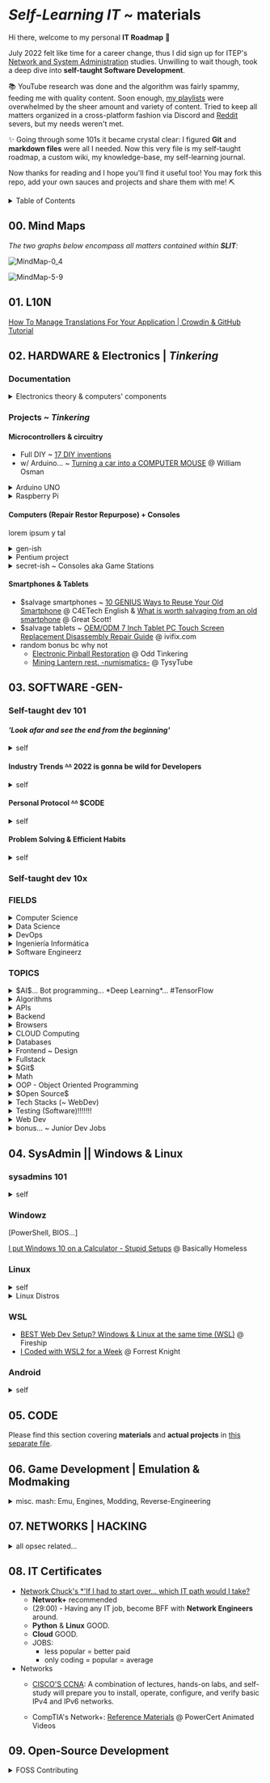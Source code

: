 <!-- [Markdown Cheat Sheet](https://www.markdownguide.org/cheat-sheet/) -->
<!-- thanks [Stack Overflow](https://stackoverflow.com/questions/11948245/markdown-to-create-pages-and-table-of-contents) -->

<!-- v0.1.0 = add Open Source big time | downgrade kotlin | reconsider Unity/C# (eg.  Karmaggän project) || zsh, fetch Discord gamedev.... -->
<!-- v0.0.1 = add mind maps -->
<!-- v0.0.0 = stemming from wikiSLIT v0.4.0 -->


# *Self-Learning IT* ~ materials


Hi there, welcome to my personal **IT Roadmap** 👋

July 2022 felt like time for a career change, thus I did sign up for ITEP's [Network and System Administration](https://www.itep.es/ciclos-formativos/distancia/tecnico-superior-administracion-sistemas-informaticos-red) studies. Unwilling to wait though, took a deep dive into **self-taught Software Development**.

📚 YouTube research was done and the algorithm was fairly spammy,  feeding me with quality content. Soon enough, [my playlists](https://www.youtube.com/channel/UC4yPJo9tFagP7ZMkMcCQNbw) were overwhelmed by the sheer amount and variety of content. Tried to keep all matters organized in a cross-platform fashion via Discord and [Reddit](https://www.reddit.com/r/selflearningIT/) severs, but my needs weren't met.

✨ Going through some 101s it became crystal clear: I figured **Git** and **markdown files** were all I needed. Now this very file is my self-taught roadmap, a custom wiki, my knowledge-base, my self-learning journal.

Now thanks for reading and I hope you'll find it useful too! You may fork this repo, add your own sauces and projects and share them with me! ⛏️

<!--
1. [~ Mind Maps](#00--mind-maps)
2. [~ L10N](#10--l10n) - Software Localization 101s
3. [~ HARDWARE](#20--hardware--tinkering) - Computer components and other electronics

    [~ TINKERING](#tinkering)- Hardware projects
    
    - [DIY Circuits, Arduino UNO, Raspberry Pi]
    - [3R Computers —Repair, Restore, Repurpose—, Pentium]
    - [Consoles aka Game Stations, Smartphones & Tablets]

4. [~ SOFTWARE -GEN-](#30--software--gen) - Understanding the industry 101

    [~ Self-taught dev 101](#self-taught-dev-101)
    - *'Look afar and see the end from the beginning'*
    - Industry trends
    - Personal Protocol (programming-oriented)
    - Problem-solving and efficient habits

    [~ FIELDS](#fields) - General field-related info
    - [Computer Science, Data Science, DevOps, Ingeniería Informática, Software Engineerz]

    [~ TOPICS](#topics) - More specific materials
    - AI ~ Machine Learning + Neural Networks (+ TensorFlow)
    - [Algorithms, APIs, Backend, Browsers, Cloud Computing, Databases, Frontend ~ Design]
    - [Fullstack, $ Git, Math, OOP, Open Source, Tech Stacks (~ Web Dev), Testing]
    - WebDev


5. [~ SysAdmin || OSs](#40--sysadmin--windows--linux) - ***Core content***

    * WINDOWS
    * ANDROID (ROOT & +more)
    * [LINUX](#43--linux)
        - 101s
        - Distros
    * WSL - Windows Subsystem for Linux

6. [~ CODE](/code-050md) - Programming Languages & Project Ideas

    [~ PYTHON](/code-050md#python)
    - 101s
    - Tutorials 101
    - Tutorials 10x

    [~ BASH](/code-050md#bash) - Shell

    [~ +MORE LANGS](/code-050md#more-languages) - [C#, PowerShell, ... ]

7. [~ Game Development](#60--game-development--emulation--modmaking)

    - [Emulation, Engines, GameDev Community, GameDev Ideas, Mod-Making, Pygame limitations, Reverse Engineer (retro games)]

8. [~ NETWORKS | HACKING](#70--networks--hacking)

    - [Black Hat, BotNetz, Cryptography, CTF, Dark Web (+ Tor), Digital Forensics]
    - DIY_NAS aka 'Home Server'
    - Hacking
    - HomeLabz
    - [Malware ($python, $bash), Network Ports, Pentesting, Reverse Engineering, Routers]
    - Scambaiting
    - Virtualization
    - VPNs, VPSs

9. [~ IT Certificates](#80--it-certificates)

10. [~ OpenSource Development](#90--open-source-development)-->
<details>
<summary> Table of Contents </summary>

- [*Self-Learning IT* ~ materials](#self-learning-it--materials)
  - [00. Mind Maps](#00-mind-maps)
  - [01. L10N](#01-l10n)
  - [02. HARDWARE & Electronics | $Tinkering$](#02-hardware--electronics--tinkering)
    - [Documentation](#documentation)
    - [Projects ~ $Tinkering$](#projects--tinkering)
      - [Microcontrollers & circuitry](#microcontrollers--circuitry)
      - [Computers (Repair Restor Repurpose) + Consoles](#computers-repair-restor-repurpose--consoles)
      - [Smartphones & Tablets](#smartphones--tablets)
  - [03. SOFTWARE -GEN-](#03-software--gen-)
    - [Self-taught dev 101](#self-taught-dev-101)
      - [*'Look afar and see the end from the beginning'*](#look-afar-and-see-the-end-from-the-beginning)
      - [Industry Trends ~~^^~~ 2022 is gonna be wild for Developers](#industry-trends--2022-is-gonna-be-wild-for-developers)
      - [Personal Protocol ~~^^~~ $CODE](#personal-protocol--code)
      - [Problem Solving & Efficient Habits](#problem-solving--efficient-habits)
    - [Self-taught dev 10x](#self-taught-dev-10x)
    - [FIELDS](#fields)
    - [TOPICS](#topics)
  - [04. SysAdmin || Windows & Linux](#04-sysadmin--windows--linux)
    - [sysadmins 101](#sysadmins-101)
    - [Windowz](#windowz)
    - [Linux](#linux)
  - [05. CODE](#05-code)
  - [06. Game Development | Emulation & Modmaking](#06-game-development--emulation--modmaking)
  - [07. NETWORKS | HACKING](#07-networks--hacking)
  - [08. IT Certificates](#08-it-certificates)
  - [09. Open-Source Development](#09-open-source-development)

</details>

## 00. Mind Maps

*The two graphs below encompass all matters contained within **SLIT**:*

![MindMap-0_4](/images/slit_img-MM1.PNG)

![MindMap-5-9](/images/slit_img-MM2.PNG)

<!-- interactive link -->


## 01. L10N 

[How To Manage Translations For Your Application | Crowdin & GitHub Tutorial](https://youtu.be/8baL6VWnnZg)
<!--
- [ ] blog_chaval
- [ ] [25 VSCode Tips](https://youtu.be/ifTF3ags0XI) @ Fireship
- [ ] South_Park
- [ ] Tomba
- [ ] [How Sekiro sets itself apart](https://youtu.be/jASlIZSpnJ4) @ Zullie the Witch
-->

## 02. HARDWARE & Electronics | $Tinkering$

### Documentation


<details>
<summary> Electronics theory & computers' components</summary>
<!-- Electronic Engineering ~ [Electronic Engineers 2022](https://youtu.be/CGD8qeizblc) -->

<details>
<summary> Electricity & Electronics 101 </summary>

- [How Electricity works](https://youtu.be/mc979OhitAg) @ EngineeringMindset
- [Basic Electricity - What is an amp?](https://youtu.be/8gvJzrjwjds) @ Afrotechmods
- [How to Use a Breadboard](https://youtu.be/6WReFkfrUIk)
- [Electronic components](https://youtu.be/6Maq5IyHSuc) @ bigclivedotcom

</details>

<details>
<summary> Computers & Components </summary>

- Computers
  - [From Transistors to Tetris P.1](https://youtu.be/6caLyckwo7U)
  - [How are Microchips made?](https://youtu.be/bor0qLifjz4) <!-- | Linus in Israel-->
- CPUs
  - [How CPUs read machine code](https://youtu.be/yl8vPW5hydQ)
  - [CPU Clock Speed Explained](https://youtu.be/3PcO10iAXTk) @ Max's Tech
- Graphics -all
  - Custom video card ~ [Building a DIY video card](https://youtu.be/l7rce6IQDWs) @ Ben Eater
  - JPEG ~ [How are Images Compressed? JPEG In Depth](https://youtu.be/Kv1Hiv3ox8I) @ Branch Education
- HDMI
  - [HDMI vs MHL](https://lifewire.com/mhl-in-home-theater-1846852)
- Motherboards
  - [Motherboards Explained](https://youtu.be/b2pd3Y6aBag) @ PowerCert Animated Videos
- Power Supply
  - ... ~ [Probably the most used component nobody knows of! TL431 Guide!](https://youtu.be/isutYMU2HHU) @ Great Scott!
  - Alt Power Supplies ~ [Free Energy Devices Build and Science](https://youtu.be/15V0gUXUPko) @ ElectroBOOM
- SSDs
  - SSDs | Smartphones (?!) ~ [How do SSDs/Smartphones work?](https://youtu.be/5Mh3o886qpg) @ Branch Education
- (bonus) ~ Bluetooth
  - [How does Bluetooth Work?](https://youtu.be/1I1vxu5qIUM) @ Branch Education


</details>


</details>

### Projects ~ $Tinkering$
<!-- arranged as per relevant mindmap -->

#### Microcontrollers & circuitry

  - Full DIY ~ [17 DIY inventions](https://youtu.be/twKkQaORKS4)
  - w/ Arduino... ~ [Turning a car into a COMPUTER MOUSE](https://youtu.be/M2xqMZ6b85w) @ William Osman

<details>
<summary> Arduino UNO </summary>

Lorem ipsum y tal

  - [Arduino vs Pico - Which is the Best Microcontroller For You?](https://youtu.be/dOa3570JM2M) @ Gary Explains
  - Starting Kits ~ [5 best kits 2022](https://youtu.be/huKV8hdhsiY)
  - 101s ~ [What is Arduino UNO](https://youtu.be/_ItSHuIJAJ8)
  - Guide 00 ~ [learn Arduino in 15 minutes](https://youtu.be/nL34zDTPkcs)
  - Course 00 ~ [fCCs course -4h-](https://youtu.be/zJ-LqeX_fLU)
  - Projects 00 ~[15 Great Arduino Projects for beginners](https://youtu.be/Ox-9eOc3bQU) @ Maker Tutor
  - Projects 01 ~ [Arduino based Guitar Tuner](https://youtu.be/tjKySKeDoCE)

</details>

<details>
<summary> Raspberry Pi </summary>

Regarding RPi4 8GB ~ [Choosing the right Raspberry Pi for you!](https://youtu.be/YAs1qdgiqPc) @ Android Authority

- RPico
  - 101s ~ [Pico Prototyping - Building a "Pico Uno"](https://youtu.be/jwIOxOzee0U) @ DroneBot Workshop
  - MicroPython 00 ~ [Raspberry Pi PICO | Starting with MicroPython + Examples](https://youtu.be/zlKJ5hvfs6s) @ Electronoobs
  - Bad USB ~ [Bad USBs are SCARY!! (build one with a Raspberry Pi Pico for $8)](https://youtu.be/e_f9p-_JWZw) @ Network Chuck

</details>


#### Computers (Repair Restor Repurpose) + Consoles
<!-- $SALVAGE -->

lorem ipsum y tal

<details>
<summary> gen-ish </summary>

**GL76** ~ [MSI-GL76 Dissassembly](https://youtu.be/DF4HVW6Y_Fk)

- Laptops -gen-
    - Clean ~ [How to Clean a Laptop](https://youtu.be/bypESzEtZr4)
    - Motherboard ~ [Laptop Motherboard -Diagnose,Repair-](https://youtu.be/GCLflqmne6k)
    - Fix ~ [FREE BROKEN Laptop - But Can I Fix It? Acer Nitro 5 No Power](https://youtu.be/C4S6QL4keOQ) @ Tronics Fix
    - Repurpose ~ [Repurpose your old dead Laptop](https://youtu.be/WLP_L7Mgz6M)

- HDDs ~ [Fix your Hard Drive](https://youtu.be/zAMjdrUf9V4)

</details>

<details>
<summary> Pentium project </summary>

- Dusting off
    - [Restoring old Windows XP](https://youtu.be/1p5RUI9hIF8) @ Psivewri
    - Clean Pentium_3 ~ [This Pentium III hasn't been cleaned in 15 years](https://youtu.be/UyVHrxYZJJI) @ Phils Computer Lab
    - Restore Pentium_3 ~ [Pentium III Restoration](https://youtu.be/eSYOH_AfgEY)
- Upgrading Pentium_4 to Windows_10 ~ [Usuing Pentium 4 in 2020 with Windows 10](https://youtu.be/sSZNLAIL65M) @ Phils Computer Lab
- $salvage ~ [This PC Wasn't Worth Saving | Pentium 4 Build](https://youtu.be/sjfe9cQky5g) @ Tech Made Easy && [Build Retro PC from New Old Parts](https://youtu.be/xKChxv9jw74)
- BIOS in Pentium 4 ~ [Computer BIOS in Pentium4 MOBO](https://youtu.be/TuG2rsrI_tc)

</details>

<details>
<summary> secret-ish ~ Consoles aka Game Stations </summary>

- Game Boy ~ [Gameboy Restored & Upgraded](https://youtu.be/lMyb0erNuCE) @ Odd Tinkering
- PS1 ~ [PS1 Restoration & Upgrade](https://youtu.be/eMUpTVMqueY) @ Odd Tinkering
- Universal Wii Remote ~ [Wii Remote Working on PS5 (How-to)](https://youtu.be/BjgCvOfQek8) @ Basically Homeless

</details>

#### Smartphones & Tablets

- $salvage smartphones ~ [10 GENIUS Ways to Reuse Your Old Smartphone](https://youtu.be/k2_qM7NF_Vg) @ C4ETech English & [What is worth salvaging from an old smartphone](https://youtu.be/dYnplx_DVHs) @ Great Scott!
- $salvage tablets ~ [OEM/ODM 7 Inch Tablet PC Touch Screen Replacement Disassembly Repair Guide](https://youtu.be/LeaulreONq0) @ ivifix.com
- random bonus bc why not
  - [Electronic Pinball Restoration](https://youtu.be/jh9dNaRqEpg) @ Odd Tinkering
  - [Mining Lantern rest. -numismatics-](https://youtu.be/hqc0pQ7DV4I) @ TysyTube


## 03. SOFTWARE -GEN-

### Self-taught dev 101

#### *'Look afar and see the end from the beginning'*

<details>
<summary> self </summary>

* ##### ~~[4 Steps to Become a Developer {Shorts}](https://youtu.be/nvlizC6koSc)~~ @ Fireship
    - Learn [HTML, CSS, JavaScript, React, Node]
    - Build something meaningful [1st Idea, 2nd Fail, 3rd Study, 4th Repeat]

* ##### ~~[Fastest way to Learn Coding and actually get a job](https://youtu.be/79pKwdiqcwI)~~ (First thing I actually did)
    - Learn **Python** for WebDev, DataSci, Automation...
    - Do [learnpython.org](https://learnpython.org), Download **VS Code** & Complete [12 Beginner Python Projects](https://youtu.be/8ext9G7xspg)] @ Kylieyying  (@ fCC)
    - Prepare Portfolio & Interviews
    - **Complete [Intro to Data Structures and Algorithms](https://www.udacity.com/course/data-structures-and-algorithms-in-python--ud513) & [LeetCode](https://leetcode.com/) ~~^^~~ (!!!)**
    <!-- (!!!) = STILL TO DO -->

* ##### ~~[1 - Self Taught Programmers... Listen Up](https://youtu.be/FrFY6Y1MJBQ) & [2 - Zero to Full-Time Programmer in 5 Steps](https://youtu.be/s9iPo9YMU70)~~ @ Keny Gunderman's
    * 1 || Self-taught ain’t easy, maybe more than 6 months | Don’t overthink, just code and learn to adapt | Networking: Discord, LinkedIn, events... REFERENCES! | Dive in to the deep end | Reconsider your choices
    * 2 || Language: **JavaScript (Fullstack & Mobile) [Frameworks: React, Vue, Angular, Node** | Learn variables, functions, conditions, loops, classes, objects | Visit *freeCodeCamp, Codeacademy Udemy...* | Imitate | Innovate, build a Portfolio and market yourself

* ##### ~~[Career Paths for Software Engineers & How to Navigate It](https://youtu.be/oGy_uK6FrgE)~~ @ TechLead
    - *Backend* [Python, PHP **+** node.js **+** Java, C]
    - (*^1) *Frontend* [JavaScript, CSS, HTML **+** frameworks [Angular, React, Vue.js] ]
    - ***Fullstack*** [ [RubyOnRails, Django, Golang] **+** SQL **+** Linux]
    - ***Mobile*** (Android [Kotlin, Java])
    - *Game/Graphics* [C++, physics, shaders, GPUs… VR+AR]
    - *Data* (see 08:56 - 09:20)
    - *Machine Learning* (math)
    - *Cybersecurity* (null)
    - (*^2) ***DevOps*** [Linux, Perl, scripting, bash, Unix commands]
    - *QA* (test automation software – Test Suites)
    - (*^1) **Frontend** = *API*s hookups & Rendering [UX, buttons, UI, color, fonts, graphics, positioning, layout]
    - (*^2) **DevOps** = site reliability

</details>

#### Industry Trends ~~^^~~ 2022 is gonna be wild for Developers

<details>
<summary> self </summary>

[Developer Trends in 2022](https://youtu.be/LOpFYMPXqE4) @ Fireship

- *Web 3* = decentralized internet if smart contracts | crypto
    - No more passwords but blockchain wallet addresses **(browser plugin like metamask)** | d-app = code in the blockchain as smart-contract (data ownership) | tech is in early stages, as an industry it’s not worth the trouble, although if successful and mainstream, then AYE!
    - ***to-do*** ~~^^~~ 'Entirely decentralized news network, where journalists could upload video, articles and other reporting, and be compensated based on its reach *(basically a good Twitter)*. It would incentivize good journalism and eliminate the possibility of a top-down propaganda machine. Journalists win, consumers win, and the establishment gets f*.

- *Metaverse* = hyper-real alternative world
    - internet-based platform with multiple access points [phone, VR, AR]
    - users require one single profile to interact with [businesses, apps, other users…] in a virtual environment
    - dangerous tho, as it may enhance [addiction, isolation]
    - **tools [unity, unreal engine, blender]** ~~^^~~ (!!!)
    - ***to-do*** ~~^^~~ sorta *Squarespace* or *Shopify* for the **Multiverse** (ie. a platform for businesses)


    ![Metaverse Market Map](/images/slit_img-metaverse_market_map.png)

- *AI* = all over the place (see *GitHub copilot* affecting devs directly)

- *Databases* = (...) ~~^^~~

- *JavaScript* = (...) ~~^^~~

- *Other trends* = (...) ~~^^~~

- *Conclusion* = (...) ~~^^~~

</details>

#### Personal Protocol ~~^^~~ $CODE

<details>
<summary> self </summary>

* ##### ~~Comment_IQ, Documentation & Portfolio ~~^^~~ [If You're Learning to Code STOP Taking Notes](https://youtu.be/VCWzQpUwsaw)~~ @ Dorian Develops

    - ~~^^~~ Prepare **CompTIA certificates**
    - *memorizing != retaining:* for first_tutorials don’t bother with notes |
    work through curriculum for 1-2 months building projects from scratch
    - **Commenting code:** everything relevant if not obvious | overkill = all variables, even single-lines | slowly develop Comment_IQ | **later, comment = all I write and copypaste from online rss** so I understand and explain the process
    - ~~^^~~ **Documentation:** always start with a README file | **learn markdown & WYSIWYG** | **explain project (technologies, codebase, purpose) | *Documentation = notes* |overkill = ['Getting started' section, Examples of code snippets, Demos of what library/app does] | learn from my tools’ Documentation [structure, content, ...]
    - *Conclusion:*
        - explain [code-blocks do, application does]
        - do what real world 'good software development teams' do
        - figure out what is worth holding on to and what isn’t
        - **memorize = muscle memory**
        - **my output to the world ==** notes for GitHub *(clean clear code, solid Docm.)*
        - remember employers like solid portfolio w/ all explained

<!-- key skill to level-up: Debugging -->

* ##### ~~Analytical, creative & diffuse approach ~~^^~~ [Be a Better Programming by Mastering Debugging](https://youtu.be/DQEVZ5efnO0)~~ @ Andy Sterkowitz

    - **Key insights:**
        - **Computer Logic Understanding:** how to write instructions (code) for Computers to run Operations and return Output
        - **Programming** = bugs, errors (misspells, wrong references)... Avoid such by *commiting constantly*
        - **Debugging** is the assessment process of finding the cause for bugs in the code.
        - **Good debugger:** reads lots of code analytically, abstract thinker, 'code-doctor'

    - **Main points:**
        - **Mindset change**: if smth broken: from DOER to DOCTOR, be curious and inquisitive, slow-down and don't overlook
        - **Read error messages**: detailed info (where issue, what is it), copypaste online
        - **Use debugging tools**: aka surgery; breakpoints ~~^^~~ (!!!)
        - **General:**
            - Double check logic aka instructions
            - Assume human error: fight with clean code, tests;  question anything you may have written
            - Commit small changes: for consistant development
            - Take mental breaks: **'power-through approach' VS 'Diffuse Thinking'**

* ##### ~~Focus, deep-understanding, needfulness & growth ~~^^~~ [7 Habits of Senior Software Developers](https://youtu.be/zivngNtLiuY)~~

    - **Focus:** one thing for a long time; avoid multi-tasking and task-switching
    - ~~^^~~ **Automation:** avoid repetition (in code)
    - **Pragmatism** (biznez perspective): look at the bigger picture; avoid over-engineer and *refactoring*
    - **Teach others:** Unconscious Competence + explain in simple terms = Refine Mental Models + Communication
    - ~~^^~~ **Open-Minded:** learn new [frameworks, languages] = build preferences; seek cutting-edge
    - **Seek feedback**
    - **Follow your interest:** stay motivated, fresh and happy == dive into new things

</details>

#### Problem Solving & Efficient Habits

<details>
<summary> self </summary>

* ##### ~~Fitness, results, KISS & 'The Zone' ~~^^~~ [7 Habits of Highly Effective Programmers](https://youtu.be/W8ykZNSLDqE)~~ @ TechLead
    - **Intro:** right habits != burnout | long-term game == skills, tecniques; right career trajectory
    - **Fitness and sunshine:** because programming is physically demanding
    - **Results-oriented approach**: avoid *refactoring*; get projects done looking good
    - **KISS**: keep Code simple and consistant | *standarize* team methods | **all Code == read-write-debug easily**
    - **Getting in 'the Zone':** code and lose track of time = solid code (bc *large abstractions*) IF undistracted
    - **Sharpen yourself**: comfort zone == outdated | **key debug: adapt and diagnose**
    - **Collaboration:** share ideas | code integration in a team environment | networking
    - **Programming = solo:** lonely activity (code, documentation) in the digital world


* ##### TDD & prototyping ~~^^~~ [Problem-Solving for Developers - A Beginner's Guide](https://youtu.be/UFc-RPbq8kg) @ Fireship

    <!-- {Case study — Using GraphQL and JS to merge 600 PRs} -->
    - (*^1) **Identify** ~ Understand the problem | *Documentation* = *Problem Statement* [context, situation/issue, why do we care]
    - **Research & Refine** ~ Visit StackOverflow and assess others’ approach | Break down problem into *subproblems*
    - **Pseudocode** ~ Outline the code to-be = *focus on logic, not syntax*; comment and name things
    - ~~^^~~ **Test-Driven Development (TDD)** ~ Helps understanding code & prevents regression | *'Red Green Refactor'*
    - **Implement** ~*Hackathon approach*: Done = tests_OK + prototype_OK
    - **Reflect on prototype** ~ Improve readability, name things better, add comments, remove duplication, optimize time/space complexity of algorithms, add *caching* to reduce cloud computing costs, improve error handling...
    - **Practice and repeat** ~ Infinite problems and challenges, so develop *intuitive skills*; get feedback

    <!-- {Dev Mindset — For programming, look at a problem and visualize how a computer system can solve it} -->
    ######
    - (*^1) ~~^^~~ [**Agile approach:**](https://www.atlassian.com/agile/project-management/epics-stories-themes) stories, epics, initiatives


</details>


### Self-taught dev 10x




### FIELDS

<details>
<summary> Computer Science </summary>

[An entire CS Degree in 12 minutes](https://youtu.be/EJiVWoFk8GA)

[Math needed for CS](https://youtu.be/eSFA1Fp8jcU)

[Licenciatura en Ciencias de la Computación (UBA)](https://youtu.be/sLMsRewMTVk) @ Santi Fiorino

<!-- turn this $material into a document with all episodes summarized -->
- Crash Course: [Computer Science](https://www.youtube.com/playlist?list=PLH2l6uzC4UEW0s7-KewFLBC1D0l6XRfye) -40 episodes-

- THIS... [100+ Computer Science Concepts Explained](https://youtu.be/-uleG_Vecis) @ Fireship

</details>

<details>
<summary> Data Science </summary> 

[What to Learn to get Hired as Data Scientist](https://youtu.be/pLI7T0clMxg)

[How I'd learn to code if I could start over](https://youtu.be/MHPGeQD8TvI) @ Tina Huang
- **Learn Python** (friendly syntax, versatile, popular)

    - **First weeks:** Learn variables, datatypes [strings, floats, ints, arrays], loops, functions, if statements, OOP | RSS = [interactive websites [fCC, Codeacademy], video-tutorials, books] | Objective = implement fundamental concepts = play around and expand tutorials’ content
    - **Late personal projects:**  interesting/useful, small, ~~copypaste~~
        - (n01-04) - n01 '(array(database)), random output IF input(x,y)' | n02 'snake = basics+OOP+UI' | n03 'stock trading bot' | **arrays < Pandas pydata // data-frame** |**learn APIs // (beginner 2 advanced)**
        - then: algorithms and data structures [dictionaries, linked lists, queues, heaps, trees, graphs] ~~^^~~ BUILD a MAZE and an ALGORITHM to solve it
    - **Eventually:** Documentation, '+topics = +projects (WebDev, AppsDev, AI)'

- **Mindset**: programmer = tinker(explore, dive-in) | problem-solving != StackOverflow | adaptability, constant learning, **growth mindset**
- **Overkill:** do DEV in a certain community | *code = powerful tool, freedom to self-learn*

</details>

<details>
<summary> DevOps </summary> 

[DevOps Explained](https://youtu.be/Xrgk023l4lI) @ Simplilearn

</details>

<details>
<summary> Ingeniería Informática </summary>

- [4o de Ingeniería Informática en 15 Minutos - Itinerario Ingeniería de Computadores](_mKjNeb1lM4) @ Antonio Sarosi

</details>

<details>
<summary> Software Engineerz </summary>

- ~~[The Harsh Reality of being Software Engineer](https://youtu.be/Ws6zCMdp9Es)~~
    - Burnout: overwhelming **backlog** and interviews
    - Tough competition
    - Junior Devs tasks: learn **codebase** & knockout pull requests

- [What is a 10x Engineer (feat. ex-Google Tech Lead)](https://youtu.be/Iydpa_gPdes) @ Tech Lead

</details>

### TOPICS

<details>
<summary> $AI$... Bot programming... *Deep Learning*... #TensorFlow </summary>

* ##### 101s | Neural Networks
    - [Deep Learning | Natural Language Processing | Machine Learning | Artificial Neural Networks | +more](https://levelup.gitconnected.com/top-7-deep-learning-methods-each-explained-in-less-than-10-seconds-3683120de455) @ LevelUpCoding
    - Neural Networks (!) ~ [Why Neural Networks can learn (almost) anything](https://youtu.be/0QczhVg5HaI) @ Emergent Garden

* ##### Techonologeez
    - [TensorFlow in 100 Seconds](https://youtu.be/i8NETqtGHms) @ Fireship

* ##### Models
    - [IA aprende a jugar Dino (Chrome)](https://youtu.be/gC85en0Vmh4) @ Santi Fiorino
    - [NN Learns to Play Snake](https://youtu.be/zIkBYwdkuTk) @ Greer Viau
    - [Self-Driving Car with JS (NNs | ML)](https://youtu.be/Rs_rAxEsAvI) @ fCC  <!--js = reference to '+more' (CODE .languages) -->
    - $ [Code a Discord Bot with Python - Host for Free in the Cloud](https://youtu.be/SPTfmiYiuok) @fCC
    - $ [Creating a Discord Bot in Python 3.9](https://youtu.be/fU-kWx-OYvE) @ Indently

BOTS  <!-- ojete -->

</details>

<details>
<summary> Algorithms </summary>

- [Researchers Use *Group Theory* to Speet Up Algorithms - Introduction to Groups](https://youtu.be/KufsL2VgELo) @ Nemean

</details>

<details>
<summary> APIs </summary>

- [RESTful APIs in 100 Seconds // Build an API from Scratch with **Node.js Express**](https://youtu.be/-MTSQjw5DrM) @ Fireship

</details>

<details>
<summary> Backend </summary>

[Complete overview of Backend WebDev (2021)](https://youtu.be/XBu54nfzxAQ) @ SuperSimpleDev

</details>

<details>
<summary> Browsers </summary>
- [How Google Search Works (in 5 minutes)](https://youtu.be/0eKVizvYSUQ) @ Google
- [BYE DuckDuckGo, here's my new search engine! Private Alternatives to Google](https://youtu.be/x9q3qPxrTqg) @ The Linux Experiment

</details>

<details>
<summary> CLOUD Computing </summary>

- [Cloud Computing Explained](https://youtu.be/_a6us8kaq0g) @ PowerCert Animated Videos

</details>

<details>
<summary> Databases </summary>

- [SurrealDB in 100 Seconds](https://youtu.be/C7WFwgDRStM) @ Fireship

</details>

<details>
<summary> Frontend ~ Design </summary>

[8 Dev Portfolios-Websites that might be 10/10s in Graphic Design](https://youtu.be/At6XyItIHsE) @ Design Course
<!-- **@pabloqpacin:** *find #CodePen.io below* -->

</details>

<details>
<summary> Fullstack </summary>

[Fullstack Development Iceberg {Shorts}](https://youtu.be/JMWNYfPIF2U) @ Fireship

</details>

<details>
<summary> $Git$ </summary>

How to Git ~[Git It? How to Use Git and GitHub?](https://youtu.be/HkdAHXoRtos) @ Fireship
- Git = history book of code; GitHub = makes open source software accessible to the world
- Git: version control system; system for managing my files.
- Building software = series of small milestones (writing code on different files); app = chaos to stability.
- Git keeps track of these change; multiple branches, and then merge. Easy collaboration.

    ![eg. Git Trunk](/images/slit_img-git.png)

</details>

<details>
<summary> Math </summary>

- [why you NEED math for programming](https://youtu.be/sW9npZVpiMI) @ Joma Tech

</details>

<details>
<summary> OOP - Object Oriented Programming </summary>

- [OOP is Embarrasing: 4 Short Examples](https://youtu.be/IRTfhkiAqPw) @ Brian Will

</details>

<details>
<summary> $Open Source$ </summary>

- [Contributing to Open Source can change your life](https://youtu.be/CML6vfKjQss)
- [How to Contribute to Open Source - Complete Guide](https://youtu.be/yzeVMecydCE) @ Eddie Jaoude -@ fCC-

</details>

<details>
<summary> Tech Stacks (~ WebDev) </summary>

- [How to OVER Engineer a Website // What's a Tech Stack?](https://youtu.be/Sxxw3qtb3_g) @ Fireship
- [My Bleeding Edge Tech Stack for 2025](https://youtu.be/rFP7rUYtOOg) @ Fireship

</details>

<details>
<summary> Testing (Software)!!!!!!! </summary>

- TDD ~ [Software Testing Explained in 100 Seconds](https://youtu.be/u6QfIXgjwGQ) @ Fireship
- TDD ~ [Test-Driven Development // Fun TDD introduction with **JavaScript**](https://youtu.be/Jv2uxzhPFl4) @ Fireship

</details>

<details>
<summary> Web Dev </summary>

[100+ Web Dev things You Should Know](https://youtu.be/erEgovG9WBs) @ Fireship -GOLD-

</details>

<details>
<summary> bonus... ~ Junior Dev Jobs </summary>

- [Lemon.IO](https://lemon.io/for-developers/)

</details>


## 04. SysAdmin || Windows & Linux

### sysadmins 101

<details>
<summary> self </summary>

- [Types of OS afap](https://youtu.be/MR2ntdZW__A) @ Techquickie
- BIOS...
    - [BIOS and UEFI afap](https://youtu.be/zIYkol851dU) @ Techquickie
    - [BIOS, CMOS, UEFI - What's the difference?](https://youtu.be/LGz0Io_dh_I) @ PowerCert Animated Videos
- Dual Boot ~ [The Best Way do Dual Boot Windows and Ubuntu](https://youtu.be/CWQMYN12QD0) @ Techno Tim
- *Virtual Machines* ~ [see '7.0 ~ Networks | Hacking'](#70-networks--hacking)

**SysAdmin Career**
- [How it FEELS to be a SysAdmin (What is a System Administrator)](https://youtu.be/v9bZsmn-Aw4) @ Sir Sudo
- [How to Be a Great System Adminstrator in 3 Steps](https://youtu.be/Biz_QnigwWI) @ IT Career Questions

</details>



### Windowz

[PowerShell, BIOS...]

[I put Windows 10 on a Calculator - Stupid Setups](https://youtu.be/neD9_viUnS8) @ Basically Homeless

### Linux

<details>
<summary> self </summary>

Misc.

- [Linux for the Absolute Beginner...](https://youtu.be/EN7mbRccT-8) @ Low Dough Tech
- [7 Linux Terminal Application and Utilities](https://youtu.be/ZNNqkeeOdrk) @ Tech Hut
- ☠️ [Why Linux Is Better For Programming](https://youtu.be/otDOHt_Jges) @ Kalle Hallden

$VENTOY$
- [Ventoy - An Easy to Use MultiBoot USB Tool](https://youtu.be/K64sT0pQc-0) @ Mental Outlaw
- [How to create the ULTIMATE multiboot flash drive using Ventoy!](https://youtu.be/7eQciSP91eI) @ Alfredo Sequeida
- [How to Create a Multiboot USB with Ventoy | Fast, Simple and Easy Guide](https://youtu.be/z1FyoCswwAc) @ Techno Tim

</details>

<details>
<summary> Linux Distros </summary>

[What is the Best Linux Distro? -Its the one you Make the best](https://youtu.be/_f5uev7UTz0) @ Mental Outlaw

- Linux Mint
  - [How good is Linux Mint for beginners](https://youtu.be/pNWDnJ_kESM) @ The Linux Experiment
  - [20 Different Types of Linux Mint Themes](https://youtu.be/PIrl3Eb0H44)
  - [From Noob To Power User With Linux Mint Cinnamon](https://youtu.be/TKX29fJ8U2Y) @ Distro Tube


- +more <!-- '7.0 ~ Networks | Hacking' -->
    * Top 5 Arch-like ~ [Top Five Arch-Based Linux Distros 2022](https://youtu.be/zkmTpxVpj6Q) @ Distro Tube

    * +more
        - ArcoLinux ~ [ArcoLinux - First Impressions and Install](https://youtu.be/S_dG79GhNfI) @ Tech Hut <!--install in VM-->
        - Chicago95 ~ [Bring Back Windows 95 with XFCE + Chicago](https://www.youtube.com/shorts/VcbzoOjMLHM) @ Tech Hut <!--find in GitHub>
        - Kali Linux ~ [Linux for Ethical Hackers (Kali Linux Tutorial)](https://youtu.be/lZAoFs75_cs) @ fCC && [Cómo instalar Kali Linux 2022 en VirtualBox y VMware](https://youtu.be/4lKQKxwjXbg) @ The Good Hacker
        - Manjaro | Arch ~ [Manjaro is NOT Arch](https://youtu.be/VzAw8a3Jx-k) @ Tech Hut
        - MX Linux ~ [From Noob to Power-User with MX Linux](https://youtu.be/IsnSSY2vTXQ) @ Distro Tube
        - Pop OS!

</details>

</details>


### WSL 
- [BEST Web Dev Setup? Windows & Linux at the same time (WSL)](https://youtu.be/-atblwgc63E) @ Fireship
- [I Coded with WSL2 for a Week](https://youtu.be/LktFP0Dpl-c) @ Forrest Knight


### Android

<details>
<summary> self </summary>

- ROOT
    - Root 101 ~ [What is Root Access on Android? How to Root](https://youtu.be/eR26901B_0A)
    - ROMs proper ~ [Android 13 Custom ROM List: Unofficially update your Android Smartphone!](https://xda-developers.com/android-13-custom-rom-list) @ XDA-Developers

- Misc.
    - Dual Boot for Windows ~ [Cómo INSTALAR Windows 11 ARM | Iniciar DOS Sistemas ANDROID y Windows](https://youtu.be/VkI476sGI4s)
    - AndroNix' Linux ~ [Easily run Linux on Android with AndroNix - Linux Distro on Android without Root](https://youtu.be/jvuufPWKF3k)
    - Calyx OS ~ [Calyx OS - The next big Android Competitor?](https://youtu.be/qTtgzNGRAfA) @ Mrwhosetheboss <!--(Hacking...)-->
    * ROMS

<!-- VERY IMPORTANT LOCAL GL76'S DIRECTORY: 'LINUX' -->
<!-- ### 4.5 ~ +more -->
<!-- $consoles $JAILBREAK $TINKERING $cars -->

</details>

## 05. CODE

Please find this section covering **materials** and **actual projects** in [this separate file](/5.0~CODE.md).


## 06. Game Development | Emulation & Modmaking

<details>
<summary> misc. mash: Emu, Engines, Modding, Reverse-Engineering </summary>

- Emulation: Game Cube ~ [Emulation on Gamecube - NES, SNES, GBA, PS1 & more](https://youtu.be/_rYVWzjVWmw) @ Blaine Locklair

  - ROMs: Zophar ~ [Zophar's Domain](https://www.zophar.net/) 

- Systems
    - emudev.org ~ [emudev's hub of Discord servers for ALL systems](https://emudev.org/discord_related)

- Engines (Unity, ...)
    - Strong C# ~ [Unity in 100 Seconds](https://youtu.be/iqlH4okiQqg) @ Fireship
    - [I wish I had known this before I started Unity Game Development](https://youtu.be/286SGzpUx9o) @ But Why Levin

- GameDev community
    - GMTK
        - [GMTK Game Jam 2022](https://youtu.be/XNCGdi2A6fQ) @ Game Maker's Toolkit
    - itch.io ~ [itch.io](https://itch.io/)
    - Minijuegos (Devs) ~ [Miniplay > Devs](https://ssl.miniplay.com/dev/user/login)
    - reddit ~ [reddit communities compiled lol](https://reddit.com)

- GameDev ideas
    - 2048 (JavaScript + CSS) ~ [Build a 2048 to level up your Game Development](https://youtu.be/wOVEe9eawXc) @ WebDevSimplified
    - Geo Game idea ~ [I Tried Creating a Game Using Real-World Geographic Data](https://youtu.be/sLqXFF8mlEU) @ Sebastian Lague
    - Pokémon (Lua) ~ [Pokémon Coding Tutorial - CS50's Intro to Game Development](https://youtu.be/gx_qorHxBpI) @ fCC

- Mod-Making: Mod-making 101 ~ [Game Modding afap](https://youtu.be/4BB1HfvSqAI) @ Techquickie

- Pygame limitations: [Pygame's Performance - what you need to know](https://youtu.be/hnKocNdF9-U) @ DaFluffyPotato

- Reverse Engineer (Retro Games): [Beginners Guide to Reverse Engineering (Retro Games)](https://www.retroreversing.com/tutorials/introduction) @ Retro Reversing

<!--
#### 6.1b ~ Gamez aye
---

### 6.1 ~ Karmaggän
 First off, peek into local **Jagger Dress Up** -->

</details>


## 07. NETWORKS | HACKING

<details>
<summary> all opsec related... </summary>

- 0 -gen-
    - Internet Speed ~ [Is your Internet FAST enough?](https://youtu.be/2LOkI3Xyd_E) @ Techquickie
    - Latency ~ [Latency afap](https://youtu.be/UWeMWIoUWQA) @ Techquickie
    - Servers ~ [I put a computer in my computer](https://youtu.be/cVWF3u-y-Zg) @ Jeff Geerling
        - Server's IP KVM = Internet Protocol Keyboard Video Mouse | Remote KVM connection to a computer over a network |
    - Tarifas ~ [Consejos para elegir la MEJOR TARIFA de FIBRA y MÓVIL](https://youtu.be/tDT9XAi8G40) @ Xataka TV


- Black Hat...
    - Cyber Kill Chain (CKC) ~ [The Mind of a Black Hat Hacker](https://youtu.be/-aNXeevUDyU) @ TayOnTech
    - about DarkSide's ethos ~ [DarkSide: The $90 Million Dollar Hackers](https://youtu.be/YSRkbDF0ydg) @ Forrest Knight

- Botnetz
    - [How to Actually Escape the Botnet](https://youtu.be/V1PUDUfWe4M) @ Mental Outlaw
    - Emotet ~ [The World's Worst Botnet Just Got Stronger](https://youtu.be/lct_NBCzVKY) @ Mental Outlaw

- Cryptography
    - [7 Crypto Concepts EVERY Developer Should Know](https://youtu.be/NuyzuNBFWxQ) @ Fireship

- CTF
    - [How to solve Python Sandbox Capture-The-Flag challenge?](https://youtu.be/Ub_BMOMDOx0) @ CTF School

<!-- - Cybersecurity -->

- Dark Web | Tor
    - [How Tor Works](https://youtu.be/QRYzre4bf7I) @ Computerphile
    - [How to browse the Dark Web safely?](https://youtu.be/7icDhuOtJtU) @ Tech Raj
    - [How to Access the Dark Web Safely in 2022 (Tor + Tails)](https://youtu.be/EgXeXmNecto) @ The Cyber Mentor
    - [SURFING THE DARK WEB](https://youtu.be/pKt_U9ShZxE) @ Crypto NWO <!--ok for Malware-->

- Digital Forensics
    - [Magnet AXIOM Forensics](https://www.magnetforensics.com/products/magnet-axiom/)


- DIY_NAS aka 'Home Server' <!--'20.3 ~ Tinkering'-->

    - [Your old PC is your new Server](https://youtu.be/zPmqbtKwtgw) @ Linux Tech Tips
    - [Convert an old PC to a Home Server using Unraid - SMB, Terraria, HomeAssistant, Jellyfin](https://youtu.be/7h0JVS0en3U) @ Hardware Haven
    - [How to build a Budget Home Server and WHY You Should](https://youtu.be/irW0AiRED3w) @ Zach's Tech Turf
    - [How to build a DIY NAS from an OLD PC | Budget TrueNAS](https://youtu.be/FN3NhrD3KWo) @ Torogi Pro
    - [Turn Old Computer into a NAS with FreeNas!](https://youtu.be/OUz5vC0IZX4) @ Torogi Pro
    - [Setting up an old laptop as a NAS](https://youtu.be/ZInPE-sG0Ug) @ Electronics Wizardry
    - [Turning an OLD PC/Laptop into a Media Server! (Ubuntu/PLEX Guide)](https://youtu.be/lXcfKTNObOo) @ Tech Hut
    - [What's on my Home Server? MUST HAVE Services!](https://youtu.be/c4rKWrH88F0) @ Tech Hut
    - [Incredible Budget Home Server! (Minecraft, Plex, Home Assistant, NAS)](https://youtu.be/72D3MvPk3Xs) @ Hardware Haven
    - [Turn an old PC into a powerful NAS solution using UNRAID!](https://youtu.be/r9n4hMFBqvo) @ The Bear Tech


- Hacking...
    - Cybersecurity... ~ [Dejo que ataquen mi servidor y acaba mal](https://youtu.be/lAByu20XJt4) @ Ringa Tech
    - [Let's hack your home network // FREE CCNA // EP 9](https://youtu.be/80vIin4xGp8) @ Network Chuck
    - [Create your own Hacking Lab and Hack your first Machine! (Disposable Kali Linux)](https://youtu.be/ir3QhZp8864)
    - [How Hackers Hack Companies With Microsoft Office](https://youtu.be/_O1zfm5wavo) @ Marcus Hutchins
    - [How do hackers hide themselves? - staying anonymous online](https://youtu.be/BWVyp0wYpgA) @ Grant Collins
    - ['Nmap' Tutorial to find Network Vulnerabilities](https://youtu.be/4t4kBkMsDbQ) @ Network Chuck


- HomeLab
    - [Tour of Home Network](https://youtu.be/Ev0PL892zSE) @ The 8-Bit Guy
    - [What is a HomeLab and How Do I Get Started](https://youtu.be/gPGf4Y8nQqM) @ Techno Tim
    - [HomeLab Tools & Accessories - Network / Server/ PC Tool Kit](https://youtu.be/VX2dxFkahgs) @ Techo Tim
    - [What is a HomeLab? How can you build your own and why it's useful](https://youtu.be/4O_MxTPmah4) @ IT Career Questions


<!-- - Jailbreaking
for Android rooting, see *5~SysAdmin|OS* -->

- Malware ($python)
    - Pretty bad video but still... [Comparison: Computer Viruses](https://youtu.be/VqgE7WO3RSQ). Dawg we need to show the actual guns here.
    - [New 'Borat' Malware?](https://youtu.be/4EKksK_maTM) @ Seytonic
    - [I created malware with **Python** (it's SCARY easy!!)](https://youtu.be/UtMMjXOlRQc) @ Network Chuck
    - [Can They Defeat My Homemade Virus?](https://youtu.be/tswtqG8c_P0) @ Basically Homeless

- Network Ports
    - [Network Ports Explained](https://youtu.be/g2fT-g9PX9o) @ PowerCert Animated Videos

- Pentesting
    - [Ex-NSA hacker tools for real world pentesting](https://youtu.be/G8lrwmsx8KA) @ David Bombal

<!-- - 'Red Hat' -->

- Reverse Engineering
    - Reverse Engineering 101 ~ [Getting Started Learning Reverse Engineering | Tips for Complete Beginners](https://youtu.be/DFHug3Nq7eU) @ Marcus Hutchins
    - Ghidra 101 ~ [INGENIERÍA INVERSA USANDO GUIDRA (Herramienta de la NSA) | Tutorial](https://youtu.be/aQICC0EtG90) @ Mr Código Fuente

- Routers
    - *40 minutes...* ~ [Your home router SUCKS!! (use pfSense instead)](https://youtu.be/lUzSsX4T4WQ) @ Network Chuck


- Scambaiting...
    * @ Engineer Man
        - [Using My Python Skills To Punish Credit Card Scammers](https://youtu.be/StmNWzHbQJU)
    * @ Kitboga
        - [Scam Call Turns NUCLEAR Over Expected $1M Fortune](https://youtu.be/_Ma5RY2bG38)
        - [Spending All My Money While Scammers Watch (they're furious)](https://youtu.be/K8weeeK-BPQ)
        - [These Tech Scammers Can't Figure Out What To Say](https://youtu.be/LXNiNuvWDJQ)
        - [This AI Brings Down Scammer Call Centers (in world record time)](https://youtu.be/coNjpBa5m1E)
        - [When Scammers Lose Thousands To Ransomware](https://youtu.be/yjkPb2mU0DU)
        - [Will Scammers Notice Windows 'Really Good' Edition?](https://youtu.be/F0peLpovDB8)
    * @ Scambaiter
        - [Filling Out A Scammers Form, But With HIS OWN REAL Details!](https://youtu.be/xLyrc_JZmF4)
    * @ Scammer Payback
        - [First ever Anti-Scam Call Center](https://youtu.be/_u_JTddAYes)
        - ~~[We Created the First Ever ANTI-SCAM Call Center](https://youtu.be/_u_JTddAYes)~~
    * @ Scammer Revolts
        - (!!!) ~ [How to Scambait and Expose a Tech Support Scammer!](https://youtu.be/orEUCHTvmW0)
    * @ The Engineer Man
        - [Showing a Craiglist scammer who's the boss using Python](https://youtu.be/UtNYzv8gLbs)


- Virtualization
    - [How to Setup a Virtual Machine for Malware Analysis](https://youtu.be/-40OBLWVsgo) @ Guided Hacking
    - [Learn Virtual Machines RIGHT NOW! (Kali Linux, VM, Ubuntu, Windows)](https://youtu.be/wX75Z-4MEoM) @ Network Chuck
    - [Ditch Virtualbox, Get QEMU/Virt Manager](https://youtu.be/wxxP39cNJOs) @ Mental Outlaw
    - [Stop using Virtualbox, Here's how to use QEMU instead](https://youtu.be/Kq849CpGd88) @ Chris Titus Tech
    - [20 Ways to Use a Virtual Machine (and other ideas for your homelab)](https://youtu.be/SVQmzaSabEQ) @ Techno Tim


- VPNs
<!-- set up? both in Windows and Linux? Decide machines -->

- VPSs: [Best VPS hosting providers of 2022](https://www.techradar.com/news/best-vps-hosting) @ Tech Radar

</details>

## 08. IT Certificates

- [Network Chuck's *'If I had to start over... which IT path would I take?](https://youtu.be/E25SKW4-8wQ)
    - **Network+** recommended
    - (29:00) - Having any IT job, become BFF with **Network Engineers** around.
    - **Python** & **Linux** GOOD.
    - **Cloud** GOOD.
    * JOBS:
        - less popular = better paid
        - only coding = popular = average
- Networks
    * [CISCO'S CCNA](https://www.cisco.com/c/en/us/training-events/training-certifications/certifications/associate/ccna.html): A combination of lectures, hands-on labs, and self-study will prepare you to install, operate, configure, and verify basic IPv4 and IPv6 networks.

    * CompTIA's Network+: [Reference Materials](https://youtu.be/vrh0epPAC5w) @ PowerCert Animated Videos

</details>

## 09. Open-Source Development

<details>
<summary>FOSS Contributing</summary>

- ### **Mozilla** -Web Development-

General Web Dev. ~ [Resources for Developers, by Developers | Documenting **web technologies, including CSS, HTML and JavaScript**, since 2005](https://developer.mozilla.org/en-US/)

Browser add-on dev. ~ [Add-on Developer Hub](https://addons.mozilla.org/en-US/developers/)


- ### **Snapd** -Linux Packages-

[(snapcraft.io/docs)](https://snapcraft.io/docs)


- ### **Xubuntu**

Xubuntu [contribute](https://xubuntu.org/contribute) yay!




</details>



<!-- 

---

# Weird sociologicals

- [2007 | The Dark Side of the Web](https://youtu.be/U0nDoAML_QI)
- [2007 | Tech Talk: Linus Torvalds on git](https://youtu.be/4XpnKHJAok8) @ Google
- [2021 | Why the Simulation Hypothesis is Wrong](https://youtu.be/MqM_K9vL8is) @ Duncan
- (!!!) ~ [2022 | How many people might ever exist, calculated](https://youtu.be/r6sa_fWQB_4) @ Primer 

-->



